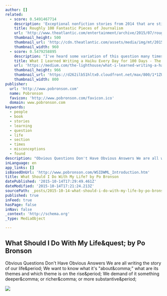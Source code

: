 ```yaml
---
author: []
related:
  - score: 0.5491467714
    description: 'Exceptional nonfiction stories from 2014 that are still worth encountering today Please consider disabling it for our site, or supporting our work in one of these ways Subscribe Now > Each year, I keep a running list of exceptional nonfiction that I encounter as I publish The Best of Journalism, an email newsletter that I send out once or twice a week.'
    title: Roughly 100 Fantastic Pieces of Journalism
    url: 'http://www.theatlantic.com/entertainment/archive/2015/07/roughly-100-fantastic-pieces-of-journalism/390318/'
    thumbnail_height: 500
    thumbnail_url: 'http://cdn.theatlantic.com/assets/media/img/mt/2015/07/journalism02/facebook.jpg?1437662784'
    thumbnail_width: 960
  - score: 0.5479258895
    description: "I've heard some variation of this question many times over the past couple of months. You likely know that a haiku is a form of poetry; you might even know that it's composed of three lines - the first containing five syllables, the second with seven, and the third with five."
    title: What I Learned Writing a Haiku Every Day for 100 Days - The Lighthouse
    url: 'https://medium.com/the-lighthouse/what-i-learned-writing-a-haiku-every-day-for-100-days-ad23865ef760'
    thumbnail_height: 966
    thumbnail_url: 'https://d262ilb51hltx0.cloudfront.net/max/800/1*1ZUE7_5Lrt95I-ooaGEEGw.jpeg'
    thumbnail_width: 800
publisher:
  url: 'http://www.pobronson.com'
  name: Pobronson
  favicon: 'http://www.pobronson.com/favicon.ico'
  domain: www.pobronson.com
keywords:
  - people
  - book
  - stories
  - learning
  - question
  - life
  - section
  - times
  - misconceptions
  - found
description: "Obvious Questions Don't Have Obvious Answers We are all writing the story of our life. We want to know what it's \"about,\" what are its themes and which theme is on the rise. We demand of it something deeper, or richer, or more substantive."
inLanguage: en
app_links: []
isBasedOnUrl: 'http://www.pobronson.com/WSIDWML_Introduction.htm'
title: What Should I Do With My Life? by Po Bronson
datePublished: '2015-10-14T17:29:49.461Z'
dateModified: '2015-10-14T17:21:24.213Z'
sourcePath: _posts/2015-10-14-what-should-i-do-with-my-life-by-po-bronson.md
published: true
inFeed: true
hasPage: false
inNav: false
_context: 'http://schema.org'
_type: MediaObject

---
```

<article style=""><h1>What Should I Do With My Life&amp;quest; by Po Bronson</h1><p>Obvious Questions Don't Have Obvious Answers We are all writing the story of our life&amp;period; We want to know what it's "about&amp;comma;" what are its themes and which theme is on the rise&amp;period; We demand of it something deeper&amp;comma; or richer&amp;comma; or more substantive&amp;period;</p><img src="http://www.pobronson.com/_borders/NewLeftBar.jpg" /></article>